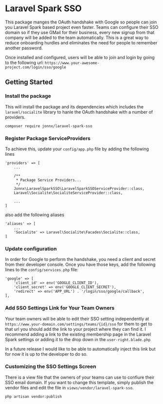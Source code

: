 # Laravel Spark SSO

This package manges the OAuth handshake with Google so people can join
you Laravel Spark based project even faster. Teams can configure their SSO domain
so if they use GMail for their business, every new signup from that company
will be added to the team automatically. This is a great way to reduce onboarding
hurdles and eliminates the need for people to remember another password.

Once installed and configured, users will be able to join and login by going to the following url:
```https://www.your-awesome-project.com/login/sso/google```

## Getting Started

### Install the package

This will install the package and its dependencies which includes the ```laravel/socialite``` 
library to hanle the OAuth handshake with a number of providers.

```
composer require jonnx/laravel-spark-sso
```

### Register Package ServiceProviders

To achieve this, update your ```config/app.php``` file by adding the following lines

```
'providers' => [
    ...
    
    /**
     * Package Service Providers...
     */
    Jonnx\LaravelSparkSSO\LaravelSparkSSOServiceProvider::class,
    Laravel\Socialite\SocialiteServiceProvider::class,
    
    ...
]

```

also add the following aliases

```
'aliases' => [
    ...
    'Socialite' => Laravel\Socialite\Facades\Socialite::class,
]
```

### Update configuration

In order for Google to perform the handshake, you need a client and secret
from their developer console. Once you have those keys, add the following lines 
to the ```config/services.php``` file:

```
'google' => [
    'client_id' => env('GOOGLE_CLIENT_ID'),
    'client_secret' => env('GOOGLE_CLIENT_SECRET'),
    'redirect' => env('APP_URL') . '/login/sso/google/callback',
],
```

### Add SSO Settings Link for Your Team Owners

Your team owners will be able to edit their SSO setting independently at
```https://www.your-domain.com/settings/teams/{id}/sso``` for them to get to
that url you should add the link to your project where they can find it.
I recommend adding a link to the existing membership page in the Laravel Spark
settings or adding it to the drop down in the ```user-right.blade.php```

In a future release I would like to be able to automatically inject this link
but for now it is up to the developer to do so.

### Customizing the SSO Settings Screen

There is a view file that the owners of your teams can use to confiure their SSO email domain. 
If you want to change this template, simply publish the vendor files and edit the file in ```views/vendor/laravel-spark-sso```.

```
php artisan vendor:publish
```